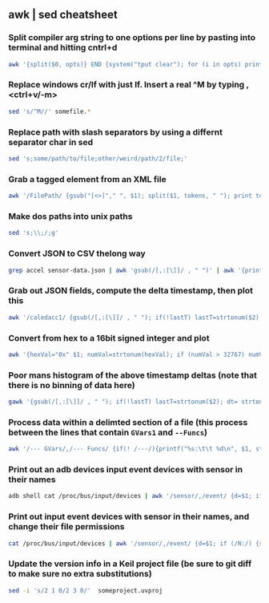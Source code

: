 ## awk | sed cheatsheet


### Split compiler arg string to one options per line by pasting into terminal and hitting cntrl+d

```bash
awk '{split($0, opts)} END {system("tput clear"); for (i in opts) print opts[i] }'
  ```

### Replace windows cr/lf with just lf. Insert a real ^M by typing ,<ctrl+v/-m>

  ```bash
 sed 's/^M//' somefile.*
  ```

### Replace path with slash separators by using a differnt separator char in sed
  
  ```bash
 sed 's;some/path/to/file;other/weird/path/2/file;' 
  ```

### Grab a tagged element from an XML file 

  ```bash
 awk '/FilePath/ {gsub("[<>]"," ", $1); split($1, tokens, " "); print tokens[2]}' montana-project.uvproj```
  ```

### Make dos paths into unix paths
  
```bash
sed 's;\\;/;g'
 ```

### Convert JSON to CSV thelong way
  
```bash
grep accel sensor-data.json | awk 'gsub(/[,:[\]]/ , " ")' | awk '{printf("%s, %s, %s, %s\n", $2, $4, $5, $6)}' > accel-data.csv
  ```

### Grab out JSON fields,  compute the delta timestamp, then plot this

  ```bash
 awk '/caledacc1/ {gsub(/[,:[\]]/ , " "); if(!lastT) lastT=strtonum($2); dt= strtonum($2) - lastT; lastT=strtonum($2); print inc++ " " dt}' ~/Downloads/emb-70.csd | gnuplot -p  -e "plot '-' with lines;"
```
  
### Convert from hex to a 16bit signed integer and plot
  
```bash
awk '{hexVal="0x" $1; numVal=strtonum(hexVal); if (numVal > 32767) numVal=numVal-65536; print i++ "   " numVal "  " hexVal; }' axu-62.dat  | gnuplot -p  -e "plot '-' with lines;"
```
  
### Poor mans histogram of the above timestamp deltas (note that there is no binning of data here)

  ```bash
 gawk '{gsub(/[,:[\]]/ , " "); if(!lastT) lastT=strtonum($2); dt= strtonum($2) - lastT; lastT=strtonum($2); print dt}' ra.csv | sort -n | uniq -c | gnuplot -p  -e "plot '-' u 2:1 with boxes;"
 ```
  
### Process data within a delimted section of a file (this process between the lines that contain `GVars1` and `--Funcs`)

  ```bash
 awk '/--- GVars/,/--- Funcs/ {if(! /---/){printf("%s:\t\t %d\n", $1, strtonum($3))} }'
  ```
### Print out an adb devices input event devices with sensor in their names

  ```bash
 adb shell cat /proc/bus/input/devices | awk '/sensor/,/event/ {d=$1; if (/N:/) {split($2,n,"=")}; if(/event/) {split($2,e,"="); print e[2] "\t" n[2];)}}'
  ```
### Print out input event devices with sensor in their names, and change their file permissions

  ```bash
 cat /proc/bus/input/devices | awk '/sensor/,/event/ {d=$1; if (/N:/) {split($2,n,"=")}; if(/event/) {split($2,e,"="); print e[2] "\t" n[2]; system("sudo chmod a+rw /dev/input/" e[2])}}'
  ```
### Update the version info in a Keil project file (be sure to git diff to make sure no extra substitutions)

  ```bash
 sed -i 's/2 1 0/2 3 0/'  someproject.uvproj 
